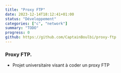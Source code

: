 ```yaml
---
title: "Proxy FTP"
date: 2023-12-14T18:12:41+01:00
status: "Développement"
categories: ["c", "network"]
summary: "TODO"
progress: 0
github: https://github.com/CaptainBoulbi/proxy-ftp
---
```


### Proxy FTP.

- Projet universitaire visant à coder un proxy FTP

